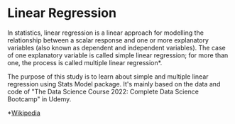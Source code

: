 # Linear Regression

In statistics, linear regression is a linear approach for modelling the relationship between a scalar response and one or more explanatory variables (also known as dependent and independent variables). The case of one explanatory variable is called simple linear regression; for more than one, the process is called multiple linear regression*.

The purpose of this study is to learn about simple and multiple linear regression using Stats Model package. It's mainly based on the data and code of "The Data Science Course 2022: Complete Data Science Bootcamp" in Udemy.

*[Wikipedia](https://en.wikipedia.org/wiki/Linear_regression#cite_note-Freedman09-1)
